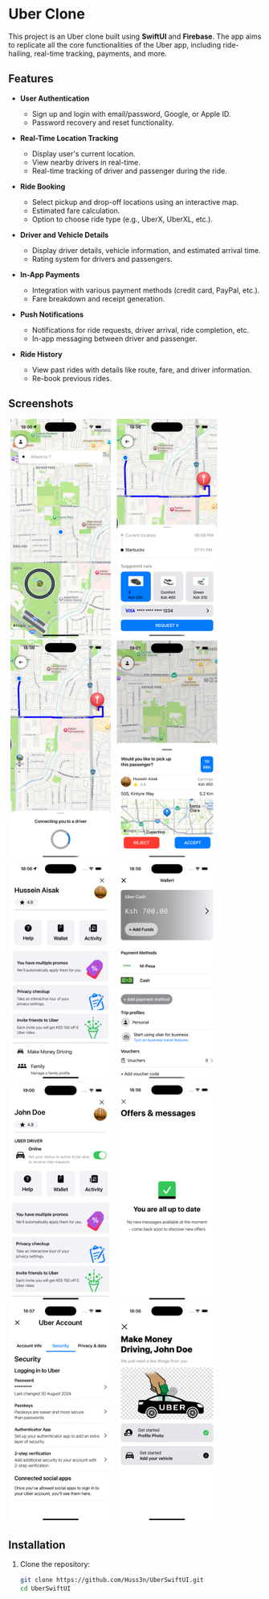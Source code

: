 # Uber Clone

This project is an Uber clone built using **SwiftUI** and **Firebase**. The app aims to replicate all the core functionalities of the Uber app, including ride-hailing, real-time tracking, payments, and more.

## Features

- **User Authentication**
  - Sign up and login with email/password, Google, or Apple ID.
  - Password recovery and reset functionality.

- **Real-Time Location Tracking**
  - Display user's current location.
  - View nearby drivers in real-time.
  - Real-time tracking of driver and passenger during the ride.

- **Ride Booking**
  - Select pickup and drop-off locations using an interactive map.
  - Estimated fare calculation.
  - Option to choose ride type (e.g., UberX, UberXL, etc.).

- **Driver and Vehicle Details**
  - Display driver details, vehicle information, and estimated arrival time.
  - Rating system for drivers and passengers.

- **In-App Payments**
  - Integration with various payment methods (credit card, PayPal, etc.).
  - Fare breakdown and receipt generation.

- **Push Notifications**
  - Notifications for ride requests, driver arrival, ride completion, etc.
  - In-app messaging between driver and passenger.

- **Ride History**
  - View past rides with details like route, fare, and driver information.
  - Re-book previous rides.
 
## Screenshots 

<p>
     <img src="https://github.com/Huss3n/UberSwiftUI/blob/main/screenshots/home.png", width="200" hspace="4"/>
     <img src="https://github.com/Huss3n/UberSwiftUI/blob/main/screenshots/request.png", width="200" hspace="4"/>
     <img src="https://github.com/Huss3n/UberSwiftUI/blob/main/screenshots/connecting.png", width="200" hspace="4"/>
     <img src="https://github.com/Huss3n/UberSwiftUI/blob/main/screenshots/riderequested.png", width="200" hspace="4"/>
     <img src="https://github.com/Huss3n/UberSwiftUI/blob/main/screenshots/profile.png", width="200" hspace="4"/>
     <img src="https://github.com/Huss3n/UberSwiftUI/blob/main/screenshots/wallet.png", width="200" hspace="4"/>
     <img src="https://github.com/Huss3n/UberSwiftUI/blob/main/screenshots/driveraccount.png", width="200" hspace="4"/>
     <img src="https://github.com/Huss3n/UberSwiftUI/blob/main/screenshots/messages.png", width="200" hspace="4"/>
     <img src="https://github.com/Huss3n/UberSwiftUI/blob/main/screenshots/account.png", width="200" hspace="4"/>
     <img src="https://github.com/Huss3n/UberSwiftUI/blob/main/screenshots/makemoney.png", width="200" hspace="4"/>
</p>

## Installation

1. Clone the repository:
   ```bash
   git clone https://github.com/Huss3n/UberSwiftUI.git
   cd UberSwiftUI

